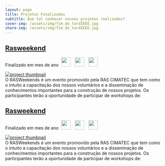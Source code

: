 ```yaml
---
layout: page
title: Projetos Finalizados
subtitle: Que tal conhecer nossos projetos realizados?
cover-img: /assets/img/fim_de_tardIEEE.jpg
share-img: /assets/img/fim_de_tardIEEE.jpg
---
```


<article class="project-preview-left">
    <a href="{{ 'assets/img/trilha.png' | relative_url }}">
      <h2 class="project-title">Rasweekend</h2>      
    </a>
    <p class="project-meta project-meta-left">
        Finalizado em mes de ano
        <img src="{{ 'assets/img/ras_logo.png' | relative_url }}" width="30" hspace="5">
        <img src="{{ 'assets/img/embs_logo.png' | relative_url }}" width="30" hspace="5">
        <img src="{{ 'assets/img/pes_logo.png' | relative_url }}" width="30" hspace="5">
    </p>    
    <div class="project-image project-image-short">
      <a href="{{ 'assets/img/trilha.png' | relative_url }}" aria-label="Thumbnail">
        <img src="{{ 'assets/img/voluntarios/semfoto.png' | relative_url }}" alt="project thumbnail">
      </a>
    </div>
    <div class="project-entry">
      O RASWeekends é um evento promovido pela RAS CIMATEC que tem como o intuito a capacitação dos nossos voluntários e a disseminação de conhecimentos importantes para a construção de nossos projetos. Os participantes terão a oportunidade de participar de workshops de:   
    </div> 
</article>

<article class="project-preview-right">
    <a href="{{ 'assets/img/trilha.png' | relative_url }}">
      <h2 class="project-title">Rasweekend</h2>      
    </a>
    <p class="project-meta project-meta-right">
        Finalizado em mes de ano
        <img src="{{ 'assets/img/ras_logo.png' | relative_url }}" width="30" hspace="5">
        <img src="{{ 'assets/img/embs_logo.png' | relative_url }}" width="30" hspace="5">
        <img src="{{ 'assets/img/pes_logo.png' | relative_url }}" width="30" hspace="5">
    </p>    
    <div class="project-image project-image-short">
      <a href="{{ 'assets/img/trilha.png' | relative_url }}" aria-label="Thumbnail">
        <img src="{{ 'assets/img/voluntarios/semfoto.png' | relative_url }}" alt="project thumbnail">
      </a>
    </div>
    <div class="project-entry">
      O RASWeekends é um evento promovido pela RAS CIMATEC que tem como o intuito a capacitação dos nossos voluntários e a disseminação de conhecimentos importantes para a construção de nossos projetos. Os participantes terão a oportunidade de participar de workshops de:   
    </div> 
</article>
